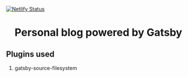 [![Netlify Status](https://api.netlify.com/api/v1/badges/c64a28cb-92ff-47ab-b407-f103043d103e/deploy-status)](https://app.netlify.com/sites/jolly-galileo-0c7cc8/deploys)

<h1 align="center">
  Personal blog powered by Gatsby
</h1>

## Plugins used ##

1. gatsby-source-filesystem
